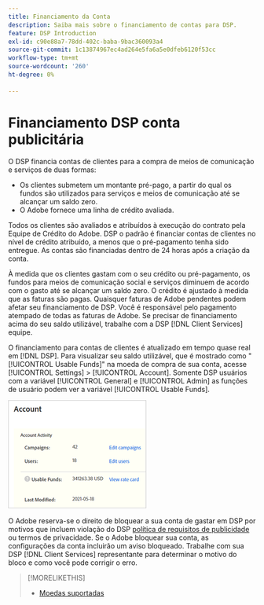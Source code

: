 ```yaml
---
title: Financiamento da Conta
description: Saiba mais sobre o financiamento de contas para DSP.
feature: DSP Introduction
exl-id: c90e88a7-78dd-402c-baba-9bac360093a4
source-git-commit: 1c13874967ec4ad264e5fa6a5e0dfeb6120f53cc
workflow-type: tm+mt
source-wordcount: '260'
ht-degree: 0%

---
```


# Financiamento DSP conta publicitária

O DSP financia contas de clientes para a compra de meios de comunicação e serviços de duas formas:

* Os clientes submetem um montante pré-pago, a partir do qual os fundos são utilizados para serviços e meios de comunicação até se alcançar um saldo zero.
* O Adobe fornece uma linha de crédito avaliada.

Todos os clientes são avaliados e atribuídos à execução do contrato pela Equipe de Crédito do Adobe. DSP o padrão é financiar contas de clientes no nível de crédito atribuído, a menos que o pré-pagamento tenha sido entregue. As contas são financiadas dentro de 24 horas após a criação da conta.

À medida que os clientes gastam com o seu crédito ou pré-pagamento, os fundos para meios de comunicação social e serviços diminuem de acordo com o gasto até se alcançar um saldo zero. O crédito é ajustado à medida que as faturas são pagas. Quaisquer faturas de Adobe pendentes podem afetar seu financiamento de DSP. Você é responsável pelo pagamento atempado de todas as faturas de Adobe. Se precisar de financiamento acima do seu saldo utilizável, trabalhe com a DSP [!DNL Client Services] equipe.

O financiamento para contas de clientes é atualizado em tempo quase real em [!DNL DSP]. Para visualizar seu saldo utilizável, que é mostrado como &quot;[!UICONTROL Usable Funds]&quot; na moeda de compra de sua conta, acesse [!UICONTROL Settings] > [!UICONTROL Account]. Somente DSP usuários com a variável [!UICONTROL General] e [!UICONTROL Admin] as funções de usuário podem ver a variável [!UICONTROL Usable Funds].

![Fundos utilizáveis para uma conta](/help/dsp/assets/account-usable-funds.png)

O Adobe reserva-se o direito de bloquear a sua conta de gastar em DSP por motivos que incluem violação do DSP [política de requisitos de publicidade](/help/policies/ad-requirements-policy.md) ou termos de privacidade. Se o Adobe bloquear sua conta, as configurações da conta incluirão um aviso bloqueado. Trabalhe com sua DSP [!DNL Client Services] representante para determinar o motivo do bloco e como você pode corrigir o erro.

>[!MORELIKETHIS]
>
>* [Moedas suportadas](/help/dsp/currency.md)

